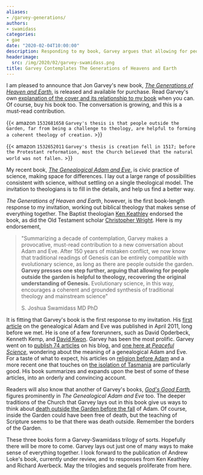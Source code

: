 ```yaml
---
aliases:
- /garvey-generations/
authors:
- swamidass
categories:
- gae
date: "2020-02-04T10:00:00"
description: Responding to my book, Garvey argues that allowing for people outside the garden is helpful to theology, recovering the original understanding of Genesis.
headerimage:
  src: /img/2020/02/garvey-swamidass.png
title: Garvey Contemplates The Generations of Heavens and Earth
---
```


I am pleased to announce that Jon Garvey's new book, *[The Generations of Heaven and Earth,](https://amzn.to/2v3i0CI)* is released and available for purchase. Read Garvey's own [explanation of the cover and its relationship to my book](http://potiphar.jongarvey.co.uk/2020/01/13/you-cant-judge-a-book/) when you can. Of course, buy his book too. The conversation is growing, and this is a must-read contribution.


{{< amazon `1532681658` `Garvey's thesis is that people outside the Garden, far from being a challenge to theology, are helpful to forming a coherent theology of creation.` >}}




{{< amazon `1532652011` `Garvey's thesis is creation fell in 1517; before the Protestant reformation, most the Church believed that the natural world was not fallen.` >}}



My recent book, *[The Genealogical Adam and Eve](http://peacefulscience.org/genealogical-adam-eve)*, is civic practice of science, making space for differences. I lay out a large range of possibilities consistent with science, without settling on a single theological model. The invitation to theologians is to fill in the details, and help us find a better way.

*The Generations of Heaven and Earth*, however, is the first book-length response to my invitation, working out biblical theology that makes sense of everything together. The Baptist theologian [Ken Keathley](https://www.sebts.edu/academics/faculty/Keathley.aspx) endorsed the book, as did the Old Testament scholar [Christopher Wright](https://en.wikipedia.org/wiki/Christopher_J._H._Wright). Here is my endorsement,

> "Summarizing a decade of contemplation, Garvey makes a provocative, must-read contribution to a new conversation about Adam and Eve. After 150 years of mistaken conflict, we now know that traditional readings of Genesis can be entirely compatible with evolutionary science, as long as there are people outside the garden. **Garvey presses one step further, arguing that allowing for people outside the garden is helpful to theology, recovering the original understanding of Genesis.** Evolutionary science, in this way, encourages a coherent and grounded synthesis of traditional theology and mainstream science"
>
> S. Joshua Swamidass MD PhD




It is fitting that Garvey's book is the first response to my invitation. His [first article](http://potiphar.jongarvey.co.uk/2011/11/04/y-abdullah-and-mitochondrial-yvonne/) on the genealogical Adam and Eve was published in April 2011, long before we met. He is one of a few forerunners, such as David Opderbeck, Kenneth Kemp, and [David Kwon](https://discourse.peacefulscience.org/t/david-kwon-reviewing-the-genealogical-adam-and-eve/9168). Garvey has been the most prolific. Garvey went on to [publish 74 articles](http://potiphar.jongarvey.co.uk/category/genealogical-adam) on his blog, and [one here at *Peaceful Science*](https://peacefulscience.org/time-comes/), wondering about the meaning of a genealogical Adam and Eve. For a taste of what to expect, his articles on [religion before Adam](http://potiphar.jongarvey.co.uk/2018/05/01/religion-before-adam/) and a more recent one that touches on [the isolation of Tasmania](http://potiphar.jongarvey.co.uk/2020/01/10/playing-the-racist-card/) are particularly good. His book summarizes and expands upon the best of some of these articles, into an orderly and convincing account.

Readers will also know that another of Garvey's books, *[God's Good Earth](https://amzn.to/394uTv5),* figures prominently in *The Genealogical Adam and Eve* too. The deeper traditions of the Church that Garvey lays out in this book give us ways to think about [death outside the Garden before the fall](http://potiphar.jongarvey.co.uk/2020/01/16/death-before-the-fall/) of Adam. Of course, inside the Garden could have been free of death, but the teaching of Scripture seems to be that there was death outside. Remember the borders of the Garden.

These three books form a Garvey-Swamidass trilogy of sorts. Hopefully there will be more to come. Garvey lays out just one of many ways to make sense of everything together. I look forward to the publication of Andrew Loke's book, currently under review, and to responses from Ken Keathley and Richard Averbeck. May the trilogies and sequels proliferate from here.
